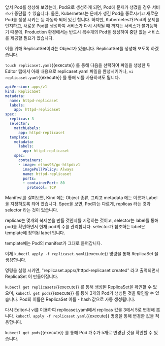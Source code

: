 앞서 Pod를 생성해 보았는데, Pod으로 생성하게 되면, Pod에 문제가 생겼을 경우 서비스가 중단될 수 있습니다.
물론, Kubernetes는 문제가 생긴 Pod을 종료시키고 새로운 Pod를 생성 시키는 등 자동화 되어 있긴 합니다.
하지만, Kubernetes가 Pod의 문제를 인지하고, 새로운 Pod를 생성하여 서비스가 다시 시작될 때 까지는 서비스가 불가능하기 때문에, Production 환경에서는 반드시 복수개의 Pod을 생성하여 중단 없는 서비스를 제공할 필요가 있습니다.

이를 위해 ReplicatSet이라는 Object가 있습니다. ReplicatSet를 생성해 보도록 하겠습니다.

`touch replicaset.yaml`{{execute}} 를 통해 다음을 선택하여 파일을 생성한 뒤 Editor 탭에서 아래 내용으로 replicaset.yaml 파일을 완성시키거나, `vi replicaset.yaml`{{execute}} 를 통해 vi를 사용하셔도 됩니다.

```yaml
apiVersion: apps/v1
kind: ReplicaSet
metadata:
  name: httpd-replicaset
  labels:
    app: httpd-replicaset
spec:
  replicas: 3
  selector:
    matchLabels:
      app: httpd-replicaset
  template:
    metadata:
      labels:
        app: httpd-replicaset
    spec:
      containers:
      - image: ethos93/go-httpd:v1
        imagePullPolicy: Always
        name: httpd-replicaset
        ports:
        - containerPort: 80
          protocol: TCP
```

Manifest를 살펴보면, Kind 에는 Object 종류, 그리고 metadata 에는 이름과 Label을 지정하도록 되어 있습니다.
Spec을 보면, Pod과는 다르게, replicas 라는 것과 selector 라는 것이 있습니다.

replicas는 몇개의 복제본을 만들 것인지를 지정하는 것이고, selector는 label를 통해 pod를 확인하면서 현재 pod의 수를 관리합니다. selector가 참조하는 label은 template에 정의된 label 입니다.

template에는 Pod의 manifest가 그대로 들어갑니다.

이제 `kubectl apply -f replicaset.yaml`{{execute}} 명령을 통해 ReplicaSet 을 생성합니다.

명령을 실행 시키면, "replicaset.apps//httpd-replicaset created" 라고 출력되면서 ReplicaSet 이 만들어집니다.

`kubectl get replicasets`{{execute}} 를 통해 생성된 ReplicaSet을 확인할 수 있으며, `kubectl get pods`{{execute}} 를 통해 3개의 Pod가 생성된 것을 확인할 수 있습니다.
Pod의 이름은 ReplicaSet 이름 - hash 값으로 자동 생성됩니다.

다시 Editor나 vi를 이용하여 replicaset.yaml에서 replicas 값을 3에서 5로 변경해 봅니다.
`kubectl apply -f replicaset.yaml`{{execute}} 명령을 통해 변경한 값을 적용합니다.

`kubectl get pods`{{execute}} 를 통해 Pod 개수가 5개로 변경된 것을 확인할 수 있습니다.
